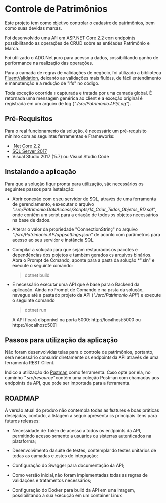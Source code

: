 # Controle de Patrimônios

Este projeto tem como objetivo controlar o cadastro de patrimônios, bem como suas devidas marcas.

Foi desenvolvido uma API em ASP.NET Core 2.2 com endpoints possibilitando as operações de CRUD sobre as entidades Patrimônio e Marca.

Foi utilizado o ADO.Net puro para acesso a dados, possibilitando ganho de performance na realização das operações.

Para a camada de regras de validações de negócio, foi utilizado a biblioteca [FluentValidation](https://fluentvalidation.net/), deixando as validações mais fluídas, de fácil entendimento e manutenção e a redução de "ifs" no código.

Toda exceção ocorrida é capturada e tratada por uma camada global. É retornada uma mensagem genérica ao client e a exceção original é registrada em um arquivo de log (*"./src/Patrimonio.API/Log"*).

## Pré-Requisitos

Para o real funcionamento da solução, é necessário um pré-requisito mínimo com as seguintes ferramentas e Frameworks:

* [.Net Core 2.2](https://www.microsoft.com/net/download)
* [SQL Server 2017](https://www.microsoft.com/pt-br/sql-server/sql-server-downloads)
* Visual Studio 2017 (15.7) ou Visual Studio Code

## Instalando a aplicação

Para que a solução fique pronta para utilização, são necessários os seguintes passos para instalação:

* Abrir conexão com o seu servidor de SQL, através de uma ferramenta de gerenciamento, e executar o arquivo *".src/Patrimonio.DataAccess/Scripts/14_Criar_Todos_Objetos_BD.sql"*, onde contém um script para a criação de todos os objetos necessários na base de dados.

* Alterar o valor da propriedade "ConnectionString" no arquivo *"./src/Patrimonio.API/appsettings.json"* de acordo com parâmetros para acesso ao seu servidor e instância SQL.

* Compilar a solução para que sejam restaurados os pacotes e dependências dos projetos e também gerados os arquivos binários. Abra o Prompt de Comando, aponte para a pasta da solução *".sln" e execute o seguinte comando:

	> dotnet build

* É necessário executar uma API que é base para o Backend da aplicação.
Ainda no Prompt de Comando e na pasta da solução, navegue até a pasta do projeto da API (*"./src/Patrimonio.API"*) e execute o seguinte comando:

	> dotnet run

	A API ficará disponível na porta 5000: http://localhost:5000 ou https://localhost:5001

## Passos para utilização da aplicação

Não foram desenvolvidas telas para o controle de patrimônios, portanto, será necessário consumir diretamente os endpoints da API através de uma ferramenta REST Client.

Indico a utilização do [Postman](https://www.getpostman.com/downloads/) como ferramenta. Caso opte por ela, no caminho *".src/resource"* contém uma coleção Postman com chamadas aos endpoints da API, que pode ser importada para a ferramenta.

## ROADMAP

A versão atual do produto não contempla todas as features e boas práticas desejadas, contudo, a listagem a seguir apresenta os principais itens para futuros releases:

* Necessidade de Token de acesso a todos os endpoints da API, permitindo acesso somente a usuários ou sistemas autenticados na plataforma;

* Desenvolvimento da suíte de testes, contemplando testes unitários de todas as camadas e testes de integração;

* Configuração do Swagger para documentação da API;

* Como versão inicial, não foram implementadas todas as regras de validações e tratamentos necessários;

* Configuração do Docker para build da API em uma imagem, possibilitando a sua execução em um container Linux

